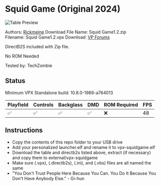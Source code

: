 # Squid Game (Original 2024)

![Table Preview](https://vpuniverse.com/screenshots/monthly_2025_01/1Desafio.png.3dcd0dd7128dc874ef7788b63f8adc9c.png)

Authors: [Rickmeine](https://vpuniverse.com/profile/46002-rickmeine/)
Download File Name: Squid Game1.2.zip    
Filename: Squid Game1.2.vpx 
Download: [VP Forums](https://vpuniverse.com/files/file/23135-squid-game)

DirectB2S included with Zip file. 

No ROM Needed

Tested by: TechZombie


## Status 

Minimum VPX Standalone build: 10.8.0-1989-a764013

| Playfield | Controls | Backglass | DMD | ROM Required | FPS | 
|-----------|----------|-----------|-----|--------------|-----|
| :white_check_mark: | :white_check_mark: | :white_check_mark: | :white_check_mark: | :x: | 48 |

## Instructions

- Copy the contents of this repo folder to your USB drive
- Add your personalized launcher.elf and rename it to vpx-squidgame.elf
- Download the table and directb2s listed above, extract (if necessary) and copy them to external/vpx-squidgame
- Make sure (.vpx), (.directb2s), (.ini), and (.vbs) files are all named the same
- "You Don't Trust People Here Because You Can. You Do It Because You Don't Have Anybody Else." - Gi-hun
